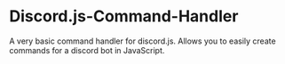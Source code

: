 # Discord.js-Command-Handler
A very basic command handler for discord.js. Allows you to easily create commands for a discord bot in JavaScript. 
